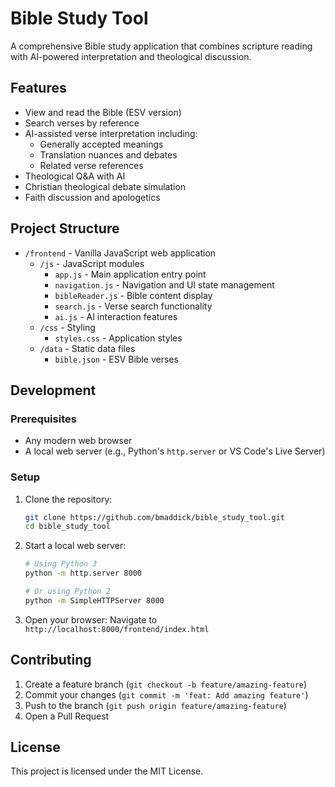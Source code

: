 # Bible Study Tool

A comprehensive Bible study application that combines scripture reading with AI-powered interpretation and theological discussion.

## Features

- View and read the Bible (ESV version)
- Search verses by reference
- AI-assisted verse interpretation including:
  - Generally accepted meanings
  - Translation nuances and debates
  - Related verse references
- Theological Q&A with AI
- Christian theological debate simulation
- Faith discussion and apologetics

## Project Structure

- `/frontend` - Vanilla JavaScript web application
  - `/js` - JavaScript modules
    - `app.js` - Main application entry point
    - `navigation.js` - Navigation and UI state management
    - `bibleReader.js` - Bible content display
    - `search.js` - Verse search functionality
    - `ai.js` - AI interaction features
  - `/css` - Styling
    - `styles.css` - Application styles
  - `/data` - Static data files
    - `bible.json` - ESV Bible verses

## Development

### Prerequisites

- Any modern web browser
- A local web server (e.g., Python's `http.server` or VS Code's Live Server)

### Setup

1. Clone the repository:
   ```bash
   git clone https://github.com/bmaddick/bible_study_tool.git
   cd bible_study_tool
   ```

2. Start a local web server:
   ```bash
   # Using Python 3
   python -m http.server 8000

   # Or using Python 2
   python -m SimpleHTTPServer 8000
   ```

3. Open your browser:
   Navigate to `http://localhost:8000/frontend/index.html`

## Contributing

1. Create a feature branch (`git checkout -b feature/amazing-feature`)
2. Commit your changes (`git commit -m 'feat: Add amazing feature'`)
3. Push to the branch (`git push origin feature/amazing-feature`)
4. Open a Pull Request

## License

This project is licensed under the MIT License.
